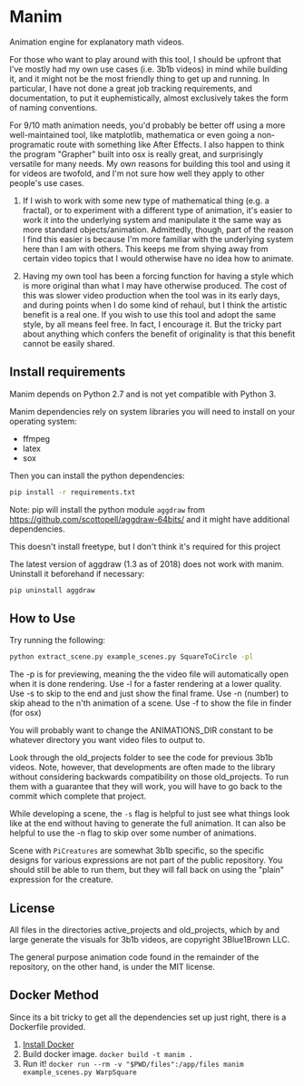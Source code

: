 # Manim
Animation engine for explanatory math videos.

For those who want to play around with this tool, I should be upfront that I've mostly had my own use cases (i.e. 3b1b videos) in mind while building it, and it might not be the most friendly thing to get up and running.  In particular, I have not done a great job tracking requirements, and documentation, to put it euphemistically, almost exclusively takes the form of naming conventions.

For 9/10 math animation needs, you'd probably be better off using a more well-maintained tool, like matplotlib, mathematica or even going a non-programatic route with something like After Effects.  I also happen to think the program "Grapher" built into osx is really great, and surprisingly versatile for many needs.  My own reasons for building this tool and using it for videos are twofold, and I'm not sure how well they apply to other people's use cases.

  1) If I wish to work with some new type of mathematical thing (e.g. a fractal), or to experiment with a different type of animation, it's easier to work it into the underlying system and manipulate it the same way as more standard objects/animation.  Admittedly, though, part of the reason I find this easier is because I'm more familiar with the underlying system here than I am with others.  This keeps me from shying away from certain video topics that I would otherwise have no idea how to animate.

  2) Having my own tool has been a forcing function for having a style which is more original than what I may have otherwise produced. The cost of this was slower video production when the tool was in its early days, and during points when I do some kind of rehaul, but I think the artistic benefit is a real one.  If you wish to use this tool and adopt the same style, by all means feel free.  In fact, I encourage it.  But the tricky part about anything which confers the benefit of originality is that this benefit cannot be easily shared.


## Install requirements

Manim depends on Python 2.7 and is not yet compatible with Python 3.

Manim dependencies rely on system libraries you will need to install on your
operating system:
* ffmpeg
* latex
* sox

Then you can install the python dependencies:
```sh
pip install -r requirements.txt
```

Note: pip will install the python module `aggdraw` from
https://github.com/scottopell/aggdraw-64bits/ and it might have additional
dependencies.

This doesn't install freetype, but I don't think it's required for this project

The latest version of aggdraw (1.3 as of 2018) does not work with manim. Uninstall it beforehand if necessary:
```sh
pip uninstall aggdraw
```

## How to Use
Try running the following:
```sh
python extract_scene.py example_scenes.py SquareToCircle -pl
```

The -p is for previewing, meaning the the video file will automatically open when it is done rendering.
Use -l for a faster rendering at a lower quality.
Use -s to skip to the end and just show the final frame.
Use -n (number) to skip ahead to the n'th animation of a scene.
Use -f to show the file in finder (for osx)

You will probably want to change the ANIMATIONS_DIR constant to be whatever directory you want video files to output to.

Look through the old_projects folder to see the code for previous 3b1b videos.  Note, however, that developments are often made to the library without considering backwards compatibility on those old_projects.  To run them with a guarantee that they will work, you will have to go back to the commit which complete that project.

While developing a scene, the `-s` flag is helpful to just see what things look like at the end without having to generate the full animation.  It can also be helpful to use the -n flag to skip over some number of animations.

Scene with `PiCreatures` are somewhat 3b1b specific, so the specific designs for various expressions are not part of the public repository.  You should still be able to run them, but they will fall back on using the "plain" expression for the creature.

## License

All files in the directories active_projects and old_projects, which by and large generate the visuals for 3b1b videos, are copyright 3Blue1Brown LLC.

The general purpose animation code found in the remainder of the repository, on the other hand, is under the MIT license.

## Docker Method
Since its a bit tricky to get all the dependencies set up just right, there is
a Dockerfile provided.

1. [Install Docker](https://www.docker.com/products/overview)
2. Build docker image. `docker build -t manim .`
3. Run it! `docker run --rm -v "$PWD/files":/app/files manim example_scenes.py WarpSquare`

